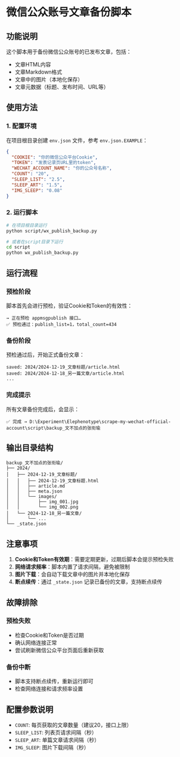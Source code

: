 # 微信公众账号文章备份脚本

## 功能说明

这个脚本用于备份微信公众账号的已发布文章，包括：
- 文章HTML内容
- 文章Markdown格式
- 文章中的图片（本地化保存）
- 文章元数据（标题、发布时间、URL等）

## 使用方法

### 1. 配置环境

在项目根目录创建 `env.json` 文件，参考 `env.json.EXAMPLE`：

```json
{
  "COOKIE": "你的微信公众平台Cookie",
  "TOKEN": "发表记录页URL里的token",
  "WECHAT_ACCOUNT_NAME": "你的公众号名称",
  "COUNT": "20",
  "SLEEP_LIST": "2.5",
  "SLEEP_ART": "1.5",
  "IMG_SLEEP": "0.08"
}
```

### 2. 运行脚本

```bash
# 在项目根目录运行
python script/wx_publish_backup.py

# 或者在script目录下运行
cd script
python wx_publish_backup.py
```

## 运行流程

### 预检阶段
脚本首先会进行预检，验证Cookie和Token的有效性：

```
→ 正在预检 appmsgpublish 接口…
✅ 预检通过：publish_list=1，total_count=434
```

### 备份阶段
预检通过后，开始正式备份文章：

```
saved: 2024/2024-12-19_文章标题/article.html
saved: 2024/2024-12-18_另一篇文章/article.html
...
```

### 完成提示
所有文章备份完成后，会显示：

```
✅ 完成 → D:\Experiment\Elephenotype\scrape-my-wechat-official-account\script\backup_文不加点的张衔瑜
```

## 输出目录结构

```
backup_文不加点的张衔瑜/
├── 2024/
│   ├── 2024-12-19_文章标题/
│   │   ├── 2024-12-19_文章标题.html
│   │   ├── article.md
│   │   ├── meta.json
│   │   └── images/
│   │       ├── img_001.jpg
│   │       └── img_002.png
│   └── 2024-12-18_另一篇文章/
│       └── ...
└── _state.json
```

## 注意事项

1. **Cookie和Token有效期**：需要定期更新，过期后脚本会提示预检失败
2. **网络请求频率**：脚本内置了请求间隔，避免被限制
3. **图片下载**：会自动下载文章中的图片并本地化保存
4. **断点续传**：通过 `_state.json` 记录已备份的文章，支持断点续传

## 故障排除

### 预检失败
- 检查Cookie和Token是否过期
- 确认网络连接正常
- 尝试刷新微信公众平台页面后重新获取

### 备份中断
- 脚本支持断点续传，重新运行即可
- 检查网络连接和请求频率设置

## 配置参数说明

- `COUNT`: 每页获取的文章数量（建议20，接口上限）
- `SLEEP_LIST`: 列表页请求间隔（秒）
- `SLEEP_ART`: 单篇文章请求间隔（秒）
- `IMG_SLEEP`: 图片下载间隔（秒）
